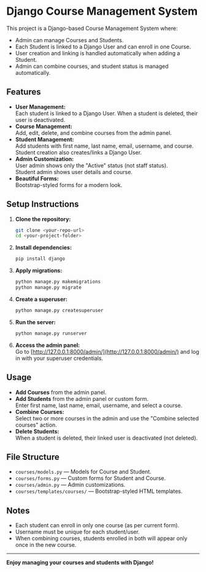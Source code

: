 # Django Course Management System

This project is a Django-based Course Management System where:
- Admin can manage Courses and Students.
- Each Student is linked to a Django User and can enroll in one Course.
- User creation and linking is handled automatically when adding a Student.
- Admin can combine courses, and student status is managed automatically.

## Features

- **User Management:**  
  Each student is linked to a Django User. When a student is deleted, their user is deactivated.
- **Course Management:**  
  Add, edit, delete, and combine courses from the admin panel.
- **Student Management:**  
  Add students with first name, last name, email, username, and course.  
  Student creation also creates/links a Django User.
- **Admin Customization:**  
  User admin shows only the "Active" status (not staff status).  
  Student admin shows user details and course.
- **Beautiful Forms:**  
  Bootstrap-styled forms for a modern look.

## Setup Instructions

1. **Clone the repository:**
   ```sh
   git clone <your-repo-url>
   cd <your-project-folder>
   ```

2. **Install dependencies:**
   ```sh
   pip install django
   ```

3. **Apply migrations:**
   ```sh
   python manage.py makemigrations
   python manage.py migrate
   ```

4. **Create a superuser:**
   ```sh
   python manage.py createsuperuser
   ```

5. **Run the server:**
   ```sh
   python manage.py runserver
   ```

6. **Access the admin panel:**  
   Go to [http://127.0.0.1:8000/admin/](http://127.0.0.1:8000/admin/) and log in with your superuser credentials.

## Usage

- **Add Courses** from the admin panel.
- **Add Students** from the admin panel or custom form.  
  Enter first name, last name, email, username, and select a course.
- **Combine Courses:**  
  Select two or more courses in the admin and use the "Combine selected courses" action.
- **Delete Students:**  
  When a student is deleted, their linked user is deactivated (not deleted).

## File Structure

- `courses/models.py` — Models for Course and Student.
- `courses/forms.py` — Custom forms for Student and Course.
- `courses/admin.py` — Admin customizations.
- `courses/templates/courses/` — Bootstrap-styled HTML templates.

## Notes

- Each student can enroll in only one course (as per current form).
- Username must be unique for each student/user.
- When combining courses, students enrolled in both will appear only once in the new course.

---

**Enjoy managing your courses and students with Django!**